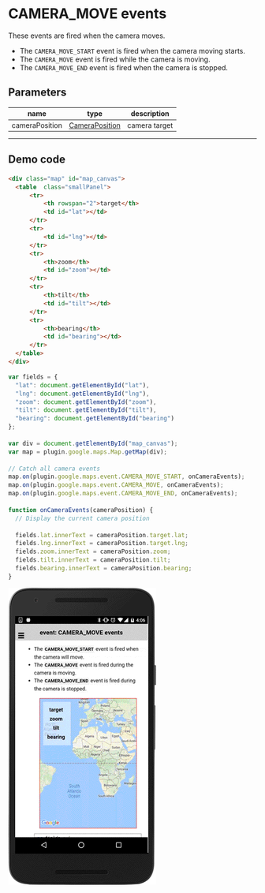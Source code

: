 # CAMERA_MOVE events

These events are fired when the camera moves.

- The `CAMERA_MOVE_START` event is fired when the camera moving starts.</li>
- The `CAMERA_MOVE` event is fired while the camera is moving.</li>
- The `CAMERA_MOVE_END` event is fired when the camera is stopped.</li>

## Parameters

name           | type                                              | description
---------------|---------------------------------------------------|-----------------
cameraPosition | [CameraPosition](../../CameraPosition/README.md)  | camera target
-------------------------------------------------------------------------------------


## Demo code

```html
<div class="map" id="map_canvas">
  <table  class="smallPanel">
      <tr>
          <th rowspan="2">target</th>
          <td id="lat"></td>
      </tr>
      <tr>
          <td id="lng"></td>
      </tr>
      <tr>
          <th>zoom</th>
          <td id="zoom"></td>
      </tr>
      <tr>
          <th>tilt</th>
          <td id="tilt"></td>
      </tr>
      <tr>
          <th>bearing</th>
          <td id="bearing"></td>
      </tr>
  </table>
</div>
```

```js
var fields = {
  "lat": document.getElementById("lat"),
  "lng": document.getElementById("lng"),
  "zoom": document.getElementById("zoom"),
  "tilt": document.getElementById("tilt"),
  "bearing": document.getElementById("bearing")
};

var div = document.getElementById("map_canvas");
var map = plugin.google.maps.Map.getMap(div);

// Catch all camera events
map.on(plugin.google.maps.event.CAMERA_MOVE_START, onCameraEvents);
map.on(plugin.google.maps.event.CAMERA_MOVE, onCameraEvents);
map.on(plugin.google.maps.event.CAMERA_MOVE_END, onCameraEvents);

function onCameraEvents(cameraPosition) {
  // Display the current camera position

  fields.lat.innerText = cameraPosition.target.lat;
  fields.lng.innerText = cameraPosition.target.lng;
  fields.zoom.innerText = cameraPosition.zoom;
  fields.tilt.innerText = cameraPosition.tilt;
  fields.bearing.innerText = cameraPosition.bearing;
}
```

![](image.gif)
